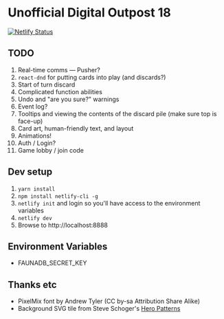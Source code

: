 # Unofficial Digital Outpost 18

[![Netlify Status](https://api.netlify.com/api/v1/badges/7ca17db6-f3f8-492f-ba65-403d810ab3c2/deploy-status)](https://app.netlify.com/sites/outpost18/deploys)

## TODO

1. Real-time comms — Pusher?
1. `react-dnd` for putting cards into play (and discards?)
1. Start of turn discard
1. Complicated function abilities
1. Undo and "are you sure?" warnings
1. Event log?
1. Tooltips and viewing the contents of the discard pile (make sure top is face-up)
1. Card art, human-friendly text, and layout
1. Animations!
1. Auth / Login?
1. Game lobby / join code

## Dev setup

1. `yarn install`
1. `npm install netlify-cli -g`
1. `netlify init` and login so you'll have access to the environment variables
1. `netlify dev`
1. Browse to http://localhost:8888

## Environment Variables

* FAUNADB_SECRET_KEY

## Thanks etc

* PixelMix font by Andrew Tyler (CC by-sa Attribution Share Alike)
* Background SVG tile from Steve Schoger's [Hero Patterns](https://www.heropatterns.com/)
